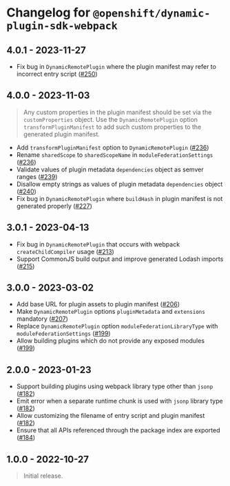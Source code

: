 # Changelog for `@openshift/dynamic-plugin-sdk-webpack`

## 4.0.1 - 2023-11-27

- Fix bug in `DynamicRemotePlugin` where the plugin manifest may refer to incorrect entry script ([#250])

## 4.0.0 - 2023-11-03

> Any custom properties in the plugin manifest should be set via the `customProperties` object.
> Use the `DynamicRemotePlugin` option `transformPluginManifest` to add such custom properties
> to the generated plugin manifest.

- Add `transformPluginManifest` option to `DynamicRemotePlugin` ([#236])
- Rename `sharedScope` to `sharedScopeName` in `moduleFederationSettings` ([#236])
- Validate values of plugin metadata `dependencies` object as semver ranges ([#239])
- Disallow empty strings as values of plugin metadata `dependencies` object ([#240])
- Fix bug in `DynamicRemotePlugin` where `buildHash` in plugin manifest is not generated properly ([#227])

## 3.0.1 - 2023-04-13

- Fix bug in `DynamicRemotePlugin` that occurs with webpack `createChildCompiler` usage ([#213])
- Support CommonJS build output and improve generated Lodash imports ([#215])

## 3.0.0 - 2023-03-02

- Add base URL for plugin assets to plugin manifest ([#206])
- Make `DynamicRemotePlugin` options `pluginMetadata` and `extensions` mandatory ([#207])
- Replace `DynamicRemotePlugin` option `moduleFederationLibraryType` with `moduleFederationSettings` ([#199])
- Allow building plugins which do not provide any exposed modules ([#199])

## 2.0.0 - 2023-01-23

- Support building plugins using webpack library type other than `jsonp` ([#182])
- Emit error when a separate runtime chunk is used with `jsonp` library type ([#182])
- Allow customizing the filename of entry script and plugin manifest ([#182])
- Ensure that all APIs referenced through the package index are exported ([#184])

## 1.0.0 - 2022-10-27

> Initial release.

[#182]: https://github.com/openshift/dynamic-plugin-sdk/pull/182
[#184]: https://github.com/openshift/dynamic-plugin-sdk/pull/184
[#199]: https://github.com/openshift/dynamic-plugin-sdk/pull/199
[#206]: https://github.com/openshift/dynamic-plugin-sdk/pull/206
[#207]: https://github.com/openshift/dynamic-plugin-sdk/pull/207
[#213]: https://github.com/openshift/dynamic-plugin-sdk/pull/213
[#215]: https://github.com/openshift/dynamic-plugin-sdk/pull/215
[#227]: https://github.com/openshift/dynamic-plugin-sdk/pull/227
[#236]: https://github.com/openshift/dynamic-plugin-sdk/pull/236
[#239]: https://github.com/openshift/dynamic-plugin-sdk/pull/239
[#240]: https://github.com/openshift/dynamic-plugin-sdk/pull/240
[#250]: https://github.com/openshift/dynamic-plugin-sdk/pull/250
